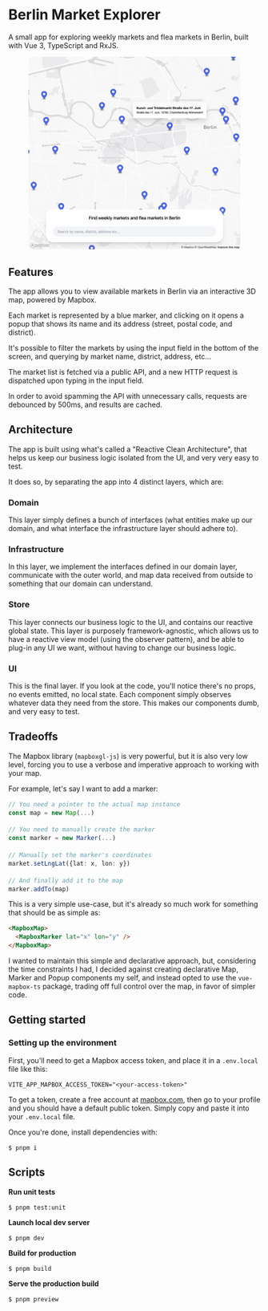 # Berlin Market Explorer

A small app for exploring weekly markets and flea markets in Berlin, built with Vue 3, TypeScript and RxJS.

<figure>
    <img src="./docs/assets/preview.png" width="600" style="border-radius: 8px;" />
</figure>

## Features

The app allows you to view available markets in Berlin via an interactive 3D map, powered by Mapbox.

Each market is represented by a blue marker, and clicking on it opens a popup that shows its name and its address (street, postal code, and district).

It's possible to filter the markets by using the input field in the bottom of the screen, and querying by market name, district, address, etc...

The market list is fetched via a public API, and a new HTTP request is dispatched upon typing in the input field.

In order to avoid spamming the API with unnecessary calls, requests are debounced by 500ms, and results are cached.

## Architecture

The app is built using what's called a "Reactive Clean Architecture", that helps us keep our business logic isolated from the UI, and very very easy to test.

It does so, by separating the app into 4 distinct layers, which are:

### Domain

This layer simply defines a bunch of interfaces (what entities make up our domain, and what interface the infrastructure layer should adhere to).

### Infrastructure

In this layer, we implement the interfaces defined in our domain layer, communicate with the outer world, and map data received from outside to something that our domain can understand.

### Store

This layer connects our business logic to the UI, and contains our reactive global state. This layer is purposely framework-agnostic, which allows us to have a reactive view model (using the observer pattern), and be able to plug-in any UI we want, without having to change our business logic.

### UI

This is the final layer. If you look at the code, you'll notice there's no props, no events emitted, no local state. Each component simply observes whatever data they need from the store. This makes our components dumb, and very easy to test.

## Tradeoffs

The Mapbox library (`mapboxgl-js`) is very powerful, but it is also very low level, forcing you to use a verbose and imperative approach to working with your map.

For example, let's say I want to add a marker:

```ts
// You need a pointer to the actual map instance
const map = new Map(...)

// You need to manually create the marker
const marker = new Marker(...)

// Manually set the marker's coordinates
market.setLngLat({lat: x, lon: y})

// And finally add it to the map
marker.addTo(map)
```

This is a very simple use-case, but it's already so much work for something that should be as simple as:

```html
<MapboxMap>
  <MapboxMarker lat="x" lon="y" />
</MapboxMap>
```

I wanted to maintain this simple and declarative approach, but, considering the time constraints I had, I decided against creating declarative Map, Marker and Popup components my self, and instead opted to use the `vue-mapbox-ts` package, trading off full control over the map, in favor of simpler code.

## Getting started

### Setting up the environment

First, you'll need to get a Mapbox access token, and place it in a `.env.local` file like this:

```
VITE_APP_MAPBOX_ACCESS_TOKEN="<your-access-token>"
```

To get a token, create a free account at [mapbox.com](https://mapbox.com), then go to your profile and you should have a default public token. Simply copy and paste it into your `.env.local` file.

Once you're done, install dependencies with:

```
$ pnpm i
```

## Scripts

**Run unit tests**

```
$ pnpm test:unit
```

**Launch local dev server**

```
$ pnpm dev
```

**Build for production**

```
$ pnpm build
```

**Serve the production build**

```
$ pnpm preview
```
